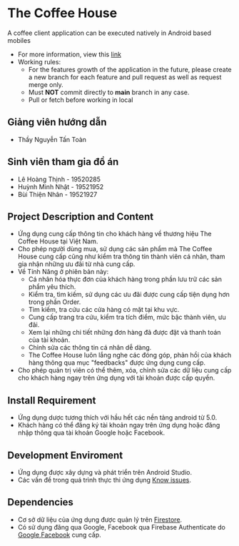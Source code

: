 # The Coffee House
A coffee client application can be executed natively in Android based mobiles

* For more information, view this [link](https://www.notion.so/Mobile-Programming-2563b2133f554ccd9f24fd681c1b2bb9)
* Working rules:
  * For the features growth of the application in the future, please create a new branch for each feature and pull request as well as request merge only.
  * Must **NOT** commit directly to **main** branch in any case. 
  * Pull or fetch before working in local

## Giảng viên hướng dẫn
 * Thầy Nguyễn Tấn Toàn

## Sinh viên tham gia đồ án
 * Lê Hoàng Thịnh - 19520285
 * Huỳnh Minh Nhật - 19521952
 * Bùi Thiện Nhân - 19521927
 
## Project Description and Content
 * Ứng dụng cung cấp thông tin cho khách hàng về thương hiệu The Coffee House tại Việt Nam. 
 * Cho phép người dùng mua, sử dụng các sản phẩm mà The Coffee House cung cấp cũng như kiểm tra thông tin thành viên cá nhân, tham gia nhận những ưu đãi từ nhà cung cấp.
 * Về Tính Năng ở phiên bản này:
     * Cá nhân hóa thực đơn của khách hàng trong phần lưu trữ các sản phẩm yêu thích.
     * Kiểm tra, tìm kiếm, sử dụng các ưu đãi được cung cấp tiện dụng hơn trong phần Order.
     * Tìm kiếm, tra cứu các cửa hàng có mặt tại khu vực.
     * Cung cấp trang tra cứu, kiểm tra tích điểm, mức bậc thành viên, ưu đãi.
     * Xem lại những chi tiết những đơn hàng đã được đặt và thanh toán của tài khoản.
     * Chỉnh sửa các thông tin cá nhân dễ dàng.
     * The Coffee House luôn lắng nghe các đóng góp, phản hồi của khách hàng thông qua mục "feedbacks" được ứng dụng cung cấp.
 * Cho phép quản trị viên có thể thêm, xóa, chỉnh sửa các dữ liệu cung cấp cho khách hàng ngay trên ứng dụng với tài khoản được cấp quyền.
## Install Requirement
 * Ứng dụng dược tương thích với hầu hết các nền tảng android từ 5.0.
 * Khách hàng có thể đăng ký tài khoản ngay trên ứng dụng hoặc đăng nhập thông qua tài khoản Google hoặc Facebook.

## Development Enviroment
 * Ứng dụng được xây dựng và phát triển trên Android Studio.
 * Các vấn đề trong quá trình thực thi ứng dụng [Know issues](https://github.com/thinhlh/the-coffee-house/issues).

## Dependencies
 * Cơ sở dữ liệu của ứng dụng được quản lý trên [Firestore](https://firebase.google.com/docs/firestore).
 * Có sử dụng đăng qua Google, Facebook qua Firebase Authenticate do [Google](https://firebase.google.com/docs/auth/android/google-signin),[Facebook](https://firebase.google.com/docs/auth/android/facebook-login) cung cấp.
